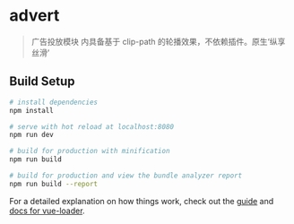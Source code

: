# advert

> 广告投放模块
> 内具备基于 clip-path 的轮播效果，不依赖插件。原生‘纵享丝滑’

## Build Setup

```bash
# install dependencies
npm install

# serve with hot reload at localhost:8080
npm run dev

# build for production with minification
npm run build

# build for production and view the bundle analyzer report
npm run build --report
```

For a detailed explanation on how things work, check out the [guide](http://vuejs-templates.github.io/webpack/) and [docs for vue-loader](http://vuejs.github.io/vue-loader).

